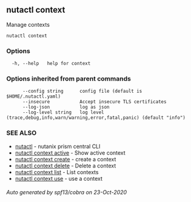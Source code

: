 ## nutactl context

Manage contexts

```
nutactl context
```

### Options

```
  -h, --help   help for context
```

### Options inherited from parent commands

```
      --config string      config file (default is $HOME/.nutactl.yaml)
      --insecure           Accept insecure TLS certificates
      --log-json           log as json
      --log-level string   log level (trace,debug,info,warn/warning,error,fatal,panic) (default "info")
```

### SEE ALSO

* [nutactl](nutactl.md)	 - nutanix prism central CLI
* [nutactl context active](nutactl_context_active.md)	 - Show active context
* [nutactl context create](nutactl_context_create.md)	 - create a context
* [nutactl context delete](nutactl_context_delete.md)	 - Delete a context
* [nutactl context list](nutactl_context_list.md)	 - List contexts
* [nutactl context use](nutactl_context_use.md)	 - use a context

###### Auto generated by spf13/cobra on 23-Oct-2020
